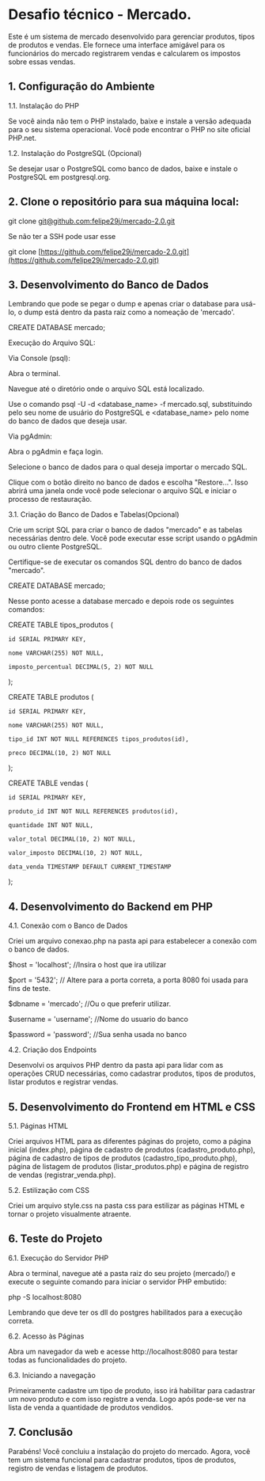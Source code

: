 # Desafio técnico - Mercado.

Este é um sistema de mercado desenvolvido para gerenciar produtos, tipos de produtos e vendas. Ele fornece uma interface amigável para os funcionários do mercado registrarem vendas e calcularem os impostos sobre essas vendas.

## 1. Configuração do Ambiente

1.1. Instalação do PHP

Se você ainda não tem o PHP instalado, baixe e instale a versão adequada para o seu sistema operacional. Você pode encontrar o PHP no site oficial PHP.net.

1.2. Instalação do PostgreSQL (Opcional)

Se desejar usar o PostgreSQL como banco de dados, baixe e instale o PostgreSQL em postgresql.org.

## 2. Clone o repositório para sua máquina local:

git clone [git@github.com:felipe29j/mercado-2.0.git](https://github.com/felipe29j/mercado-2.0)

Se não ter a SSH pode usar esse 

git clone [https://github.com/felipe29j/mercado-2.0.git](https://github.com/felipe29j/mercado-2.0.git)

## 3. Desenvolvimento do Banco de Dados 

Lembrando que pode se pegar o dump e apenas criar o database para usá-lo, o dump está dentro da pasta raiz como a nomeação de 'mercado'.

CREATE DATABASE mercado;

Execução do Arquivo SQL:

Via Console (psql):

Abra o terminal.

Navegue até o diretório onde o arquivo SQL está localizado.

Use o comando psql -U <username> -d <database_name> -f mercado.sql, substituindo <username> pelo seu nome de usuário do PostgreSQL e <database_name> pelo nome do banco de dados que deseja usar.

Via pgAdmin:

Abra o pgAdmin e faça login.

Selecione o banco de dados para o qual deseja importar o mercado SQL.

Clique com o botão direito no banco de dados e escolha "Restore...". Isso abrirá uma janela onde você pode selecionar o arquivo SQL e iniciar o processo de restauração.

3.1. Criação do Banco de Dados e Tabelas(Opcional)

Crie um script SQL para criar o banco de dados "mercado" e as tabelas necessárias dentro dele. Você pode executar esse script usando o pgAdmin ou outro cliente PostgreSQL. 

Certifique-se de executar os comandos SQL dentro do banco de dados "mercado".

CREATE DATABASE mercado;

Nesse ponto acesse a database mercado e depois rode os seguintes comandos:

CREATE TABLE tipos_produtos (

    id SERIAL PRIMARY KEY,

    nome VARCHAR(255) NOT NULL,

    imposto_percentual DECIMAL(5, 2) NOT NULL

);

CREATE TABLE produtos (

    id SERIAL PRIMARY KEY,

    nome VARCHAR(255) NOT NULL,

    tipo_id INT NOT NULL REFERENCES tipos_produtos(id),

    preco DECIMAL(10, 2) NOT NULL

);

CREATE TABLE vendas (

    id SERIAL PRIMARY KEY,

    produto_id INT NOT NULL REFERENCES produtos(id),

    quantidade INT NOT NULL,

    valor_total DECIMAL(10, 2) NOT NULL,

    valor_imposto DECIMAL(10, 2) NOT NULL,

    data_venda TIMESTAMP DEFAULT CURRENT_TIMESTAMP

);

## 4. Desenvolvimento do Backend em PHP

4.1. Conexão com o Banco de Dados

Criei um arquivo conexao.php na pasta api para estabelecer a conexão com o banco de dados.

$host = 'localhost'; //Insira o host que ira utilizar 

$port = '5432'; // Altere para a porta correta, a porta 8080 foi usada para fins de teste.

$dbname = 'mercado'; //Ou o que preferir utilizar.

$username = 'username'; //Nome do usuario do banco

$password = 'password'; //Sua senha usada no banco

4.2. Criação dos Endpoints

Desenvolvi os arquivos PHP dentro da pasta api para lidar com as operações CRUD necessárias, como cadastrar produtos, tipos de produtos, listar produtos e registrar vendas.

## 5. Desenvolvimento do Frontend em HTML e CSS

5.1. Páginas HTML

Criei arquivos HTML para as diferentes páginas do projeto, como a página inicial (index.php), página de cadastro de produtos (cadastro_produto.php), página de cadastro de tipos de produtos (cadastro_tipo_produto.php), página de listagem de produtos (listar_produtos.php) e página de registro de vendas (registrar_venda.php).

5.2. Estilização com CSS

Criei um arquivo style.css na pasta css para estilizar as páginas HTML e tornar o projeto visualmente atraente.

## 6. Teste do Projeto

6.1. Execução do Servidor PHP

Abra o terminal, navegue até a pasta raiz do seu projeto (mercado/) e execute o seguinte comando para iniciar o servidor PHP embutido:

php -S localhost:8080

Lembrando que deve ter os dll do postgres habilitados para a execução correta.

6.2. Acesso às Páginas

Abra um navegador da web e acesse http://localhost:8080 para testar todas as funcionalidades do projeto.

6.3. Iniciando a navegação

Primeiramente cadastre um tipo de produto, isso irá habilitar para cadastrar um novo produto e com isso registre a venda. Logo após pode-se ver na lista de venda a quantidade de produtos vendidos. 

## 7. Conclusão

Parabéns! Você concluiu a instalação do projeto do mercado. Agora, você tem um sistema funcional para cadastrar produtos, tipos de produtos, registro de vendas e listagem de produtos.